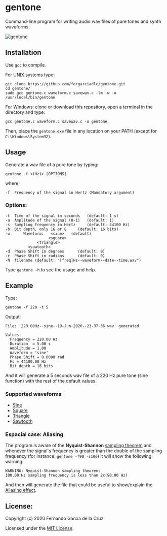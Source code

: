 # gentone

Command-line program for writing audio wav files of pure tones and synth waveforms.

![gentone](https://user-images.githubusercontent.com/29163881/89087346-a3178880-d359-11ea-9ffe-6f3fc0f47ede.PNG)

## Installation

Use `gcc` to compile.

For UNIX systems type:

	git clone https://github.com/fergarciadlc/gentone.git
	cd gentone/
	sudo gcc gentone.c waveform.c savewav.c -lm -w -o /usr/local/bin/gentone

For Windows: clone or download this repository, open a terminal in the directory and type:

	gcc gentone.c waveform.c savewav.c -o gentone


Then, place the `gentone.exe` file in any location on your PATH (except for `C:\Windows\System32`).
## Usage
Generate a wav file of a pure tone by typing:

	gentone -f <(Hz)> [OPTIONS]

where:
	
	-f 	Frequency of the signal in Hertz (Mandatory argument)

### Options:
	-t	Time of the signal in seconds	(default: 1 s)
	-a 	Amplitude of the signal (0-1)   (default: 1)
	-s 	Sampling frequency in Hertz 	(default: 44100 Hz)
	-b 	Bit depth, only 16 or 8		(default: 16 bits)
	-w      Waveform:   <sine>   (default)
	                   <square>
		          <triangle>
			  <sawtooth>
	-d	Phase Shift in degrees 		(default: 0)
	-r	Phase Shift in radians		(default: 0)
	-N 	filename (default: "[freq]Hz--waveform--date--time.wav")

Type `gentone -h` to see the usage and help.

## Example
Type: 

	gentone -f 220 -t 5
Output:
```
File: '220.00Hz--sine--19-Jun-2020--23-37-36.wav' generated.  

Values:
  Frequency = 220.00 Hz
  Duration  = 5.00 s
  Amplitude = 1.00
  Waveform = 'sine'
  Phase Shift = 0.0000 rad
  Fs = 44100.00 Hz
  Bit depth = 16 bits
```
And it will generate a 5 seconds wav file of a 220 Hz pure tone (sine function) with the rest of the default values.

### Supported waveforms
 - [Sine](https://en.wikipedia.org/wiki/Sine_wave)
 - [Square](https://en.wikipedia.org/wiki/Square_wave)
 - [Triangle](https://en.wikipedia.org/wiki/Triangle_wave)
 - [Sawtooth](https://en.wikipedia.org/wiki/Sawtooth_wave)

### Espacial case: Aliasing
The program is aware of the **Nyquist-Shannon** [sampling theorem](https://en.wikipedia.org/wiki/Nyquist%E2%80%93Shannon_sampling_theorem) and whenever the signal's frequency is greater than the double of the sampling frequency (for instance: `gentone -f90 -s100`) it will show the following warning:
	
	WARNING: Nyquist-Shannon sampling theorem:
	100.00 Hz sampling frequency is less than 2x(90.00 Hz)
And then will generate the file that could be useful to show/explain the [Aliasing effect](https://en.wikipedia.org/wiki/Aliasing).

## License:
Copyright (c) 2020 Fernando García de la Cruz

Licensed under the [MIT License](LICENSE).
